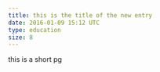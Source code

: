 ```yaml
---
title: this is the title of the new entry
date: 2016-01-09 15:12 UTC
type: education
size: 8
---
```


this is a short pg
